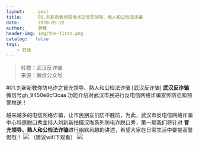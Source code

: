 ```yaml
---
layout:     post
title:      01.刘新新教你防电诈之冒充领导、熟人和公检法诈骗
date:       2020-05-22
author:     转载
header-img: img/the-first.png
catalog:   false
tags:
    - 其他
---
```


<blockquote><p>转载：武汉反诈骗<br>
来源：微信公众号</p></blockquote>

#01.刘新新教你防电诈之冒充领导、熟人和公检法诈骗
[武汉反诈骗]
**武汉反诈骗**
微信号gh_9450e8cf3caa
功能介绍对武汉市民进行反电信网络诈骗宣传防范和预警推送！

越来越多的电信网络诈骗，让市民朋友们防不胜防，为此，武汉市反电信网络诈骗中心特邀脱口秀主持人刘新新拍摄汉咖系列防电诈脱口秀，第一期我们将针对
**冒充领导、熟人和公检法诈骗**进行幽默风趣的讲述，希望大家在日常生活中要提高警惕哦！
![]({{site.baseurl}}/postimg/ya5mjFklNJLic3raIQXPzHdejjgLnMgpuovJ3mR9Otrabp56U8ueUS6EywHUicicdSnkmBwPtIjIPmrKI4LgkflXg.png)
（建议wifi下观看）
![]({{site.baseurl}}/postimg/8wBAcE4t1v5mSMdwU63EUZKFlBo6JHAvhw7u7cGoVUwjicavD4ot7j1Dlz7GaK0sfZGmaTXTBDq7GpHwdxO6fzA.jpeg)
